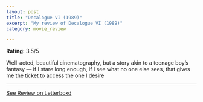 ```yaml
---
layout: post
title: "Decalogue VI (1989)"
excerpt: "My review of Decalogue VI (1989)"
category: movie_review

---
```


**Rating:** 3.5/5

Well-acted, beautiful cinematography, but a story akin to a teenage boy’s fantasy — if I stare long enough, if I see what no one else sees, that gives me the ticket to access the one I desire

<hr>

[See Review on Letterboxd](https://boxd.it/3t6Qcv)
